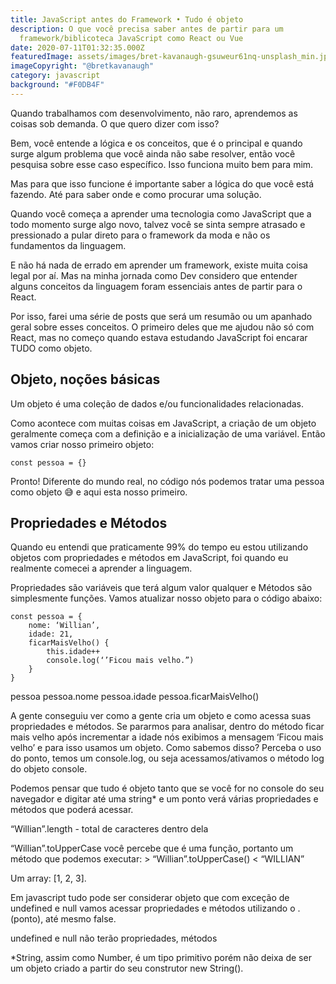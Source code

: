 ```yaml
---
title: JavaScript antes do Framework • Tudo é objeto
description: O que você precisa saber antes de partir para um
  framework/biblicoteca JavaScript como React ou Vue
date: 2020-07-11T01:32:35.000Z
featuredImage: assets/images/bret-kavanaugh-gsuweur61nq-unsplash_min.jpg
imageCopyright: "@bretkavanaugh"
category: javascript
background: "#F0DB4F"
---
```

Quando trabalhamos com desenvolvimento, não raro, aprendemos as coisas sob demanda. O que quero dizer com isso?

Bem, você entende a lógica e os conceitos, que é o principal e quando surge algum problema que você ainda não sabe resolver, então você pesquisa sobre esse caso específico. Isso funciona muito bem para mim.

Mas para que isso funcione é importante saber a lógica do que você está fazendo. Até para saber onde e como procurar uma solução.

Quando você começa a aprender uma tecnologia como JavaScript que a todo momento surge algo novo, talvez você se sinta sempre atrasado e pressionado a pular direto para o framework da moda e não os fundamentos da linguagem. 

E não há nada de errado em aprender um framework, existe muita coisa legal por aí. Mas na minha jornada como Dev considero que entender alguns conceitos da linguagem foram essenciais antes de partir para o React.

Por isso, farei uma série de posts que será um resumão ou um apanhado geral sobre esses conceitos. O primeiro deles que me ajudou não só com React, mas no começo quando estava estudando JavaScript foi encarar TUDO como objeto.

## Objeto, noções básicas

Um objeto é uma coleção de dados e/ou funcionalidades relacionadas.

Como acontece com muitas coisas em JavaScript, a criação de um objeto geralmente começa com a definição e a inicialização de uma variável. Então vamos criar nosso primeiro objeto:

```
const pessoa = {}
```

Pronto! Diferente do mundo real, no código nós podemos tratar uma pessoa como objeto 😅  e aqui esta nosso primeiro.



## Propriedades e Métodos

Quando eu entendi que praticamente 99% do tempo eu estou utilizando objetos com propriedades e métodos em JavaScript, foi quando eu realmente comecei a aprender a linguagem.

Propriedades são variáveis que terá algum valor qualquer e Métodos são simplesmente funções. Vamos atualizar nosso objeto para o código abaixo:

```
const pessoa = { 	
    nome: ‘Willian’, 	
    idade: 21,
	ficarMaisVelho() { 
		this.idade++
		console.log(‘’Ficou mais velho.”)
	}
}
```



pessoa pessoa.nome pessoa.idade
pessoa.ficarMaisVelho()

A gente conseguiu ver como a gente cria um objeto e como acessa suas propriedades e métodos. Se pararmos para analisar, dentro do método ficar mais velho após incrementar a idade nós exibimos a mensagem ‘Ficou mais velho’ e para isso usamos um objeto. Como sabemos disso? Perceba o uso do ponto, temos um console.log, ou seja acessamos/ativamos o método log do objeto console.

Podemos pensar que tudo é objeto tanto que se você for no console do seu navegador e digitar até uma string* e um ponto verá várias propriedades e métodos que poderá acessar.

“Willian”.length - total de caracteres dentro dela

“Willian”.toUpperCase você percebe que é uma função, portanto um método que podemos executar: > “Willian”.toUpperCase() < “WILLIAN”

Um array: \[1, 2, 3].

 Em javascript tudo pode ser considerar objeto que com exceção de undefined e null vamos acessar propriedades e métodos utilizando o .(ponto), até mesmo false. 

undefined e null não terão propriedades, métodos

\*String, assim como Number, é um tipo primitivo porém não deixa de ser um objeto criado a partir do seu construtor  new String().